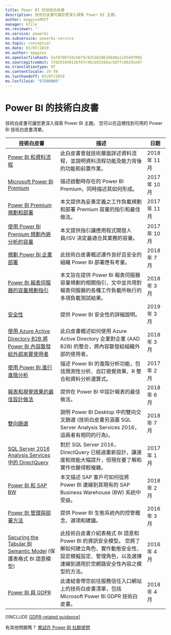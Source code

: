 ```yaml
---
title: Power BI 的技術白皮書
description: 技術白皮書可讓您更深入探索 Power BI 主題。
author: maggiesMSFT
manager: kfile
ms.reviewer: ''
ms.service: powerbi
ms.subservice: powerbi-service
ms.topic: conceptual
ms.date: 03/07/2019
ms.author: maggies
ms.openlocfilehash: 5af870bfd3cb6f9c925dd3d6268d0a1cb54df09b
ms.sourcegitcommit: 378265939126fd7c96cb9334dac587fc80291e97
ms.translationtype: HT
ms.contentlocale: zh-TW
ms.lasthandoff: 03/07/2019
ms.locfileid: "57580005"
---
```

# <a name="whitepapers-for-power-bi"></a>Power BI 的技術白皮書

技術白皮書可讓您更深入探索 Power BI 主題。 您可以在這裡找到可用的 Power BI 技術白皮書清單。

| 技術白皮書 | 描述 | 日期 |
| --- | --- | --- |
| [Power BI 和資料流程](https://go.microsoft.com/fwlink/?linkid=2034388&clcid=0x409)| 此白皮書會就技術層面詳述資料流程，並說明資料流程功能及能力背後的功能和前置作業。 | 2018 年 11 月 |
| [Microsoft Power BI Premium](https://aka.ms/pbipremiumwhitepaper) |描述啟動時存在的 Power BI Premium，同時描述其如何形成。 | 2017年 10 月 |
| [Power BI Premium 規劃和部署](https://aka.ms/Premium-Capacity-Planning-Deployment)| 本文提供為妥善定義之工作負載規劃和部署 Premium 容量的指引和最佳做法。| 2017 年 11 月 |
| [使用 Power BI Premium 規劃內嵌分析的容量](https://aka.ms/pbiewhitepaper) |本文提供指引讓應用程式開發人員/ISV 決定最適合其業務的容量。 | 2017年 10 月 |
| [規劃 Power BI 企業部署](https://go.microsoft.com/fwlink/?linkid=2057861) |此技術白皮書概述運作良好且安全的組織 Power BI 部署應有考量。 | 2018 年 7 月 |
| [Power BI 報表伺服器的容量規劃指引](report-server/capacity-planning.md) |本文旨在提供 Power BI 報表伺服器容量規劃的相關指引，文中並共用對報表伺服器的各種工作負載所執行的多項負載測試結果。 | 2018 年 3 月 |
| [安全性](service-admin-power-bi-security.md) |提供 Power BI 安全性的詳細說明。 | 2019 年 3 月 |
| [使用 Azure Active Directory B2B 將 Power BI 內容散發給外部來賓使用者](whitepaper-azure-b2b-power-bi.md)|此白皮書概述如何使用 Azure Active Directory 企業對企業 (AAD B2B) 的整合，將內容散發給組織外部的使用者。| 2018 年 3 月 |
| [使用 Power BI 進行進階分析](https://info.microsoft.com/advanced-analytics-with-power-bi.html?Is=Website) |描述 Power BI 的進階分析功能，包括預測性分析、自訂視覺效果、R 整合和資料分析運算式。 | 2017 年 2 月 |
| [報表和視覺效果的最佳設計做法](visuals/power-bi-visualization-best-practices.md) |提供在 Power BI 中設計報表的最佳做法。 | 2018 年 6 月 |
| [雙向篩選](desktop-bidirectional-filtering.md) |說明 Power BI Desktop 中的雙向交叉篩選 (技術白皮書另涵蓋 SQL Server Analysis Services 2016，這兩者有相同的行為)。 | 2018 年 7 月 |
| [SQL Server 2016 Analysis Services 中的 DirectQuery](https://blogs.msdn.microsoft.com/analysisservices/2017/04/06/directquery-in-sql-server-2016-analysis-services-whitepaper/) |對於 SQL Server 2016，DirectQuery 已經過重新設計，讓速度和效能大幅提升，但現在要了解和實作也變得較複雜。 | 2017 年 1 月 |
| [Power BI 和 SAP BW](https://aka.ms/powerbiandsapbw)| 本文描述 SAP 客戶可如何從將 Power BI 連線到其現有的 SAP Business Warehouse (BW) 系統中受益。| 2018 年 2 月 |
| [Power BI 管理與部署方法](http://go.microsoft.com/fwlink/?LinkId=785915&clcid=0x409) | 提供 Power BI 生態系統內的控管概念、選項和建議。 | 2016 年 3 月 |
| [Securing the Tabular BI Semantic Model](http://download.microsoft.com/download/D/2/0/D20E1C5F-72EA-4505-9F26-FEF9550EFD44/Securing%20the%20Tabular%20BI%20Semantic%20Model.docx) (保護表格式 BI 語意模型) |此技術白皮書介紹表格式 BI 語意和 Power BI 的資訊安全模型。 您將了解如何建立角色、實作動態安全性、設定模擬設定、管理角色，以及選擇連線到適用於您網路安全性內容之模型的方法。 | 2016 年 4 月 |
| [Power BI 與 GDPR](https://aka.ms/power-bi-gdpr-whitepaper)| 此連結會帶您前往服務信任入口網站上的技術白皮書清單，包括 Microsoft Power BI GDPR 技術白皮書。 | 2018 年 4 月 |

[!INCLUDE [GDPR-related guidance](includes/gdpr-hybrid-note.md)]

有其他問題嗎？ [嘗試在 Power BI 社群提問](http://community.powerbi.com/)
